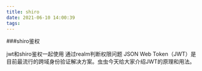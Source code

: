 ```yaml
---
title: shiro
date: 2021-06-10 14:00:39
tags:
---
```

###shiro鉴权

jwt和shiro鉴权一起使用
通过realm判断权限问题
 JSON Web Token（JWT）是目前最流行的跨域身份验证解决方案。虫虫今天给大家介绍JWT的原理和用法。